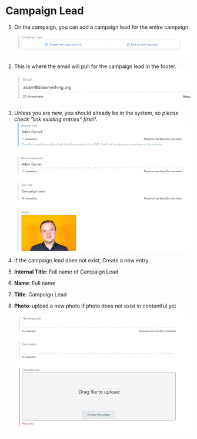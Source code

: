 # Campaign Lead

1.  On the campaign, you can add a campaign lead for the entire campaign. ![Campaign Lead Field](../../.gitbook/assets/campaign-lead-field.png)
2.  This is where the email will pull for the campaign lead in the footer. ![Campaign Lead Author Email Field](../../.gitbook/assets/author-email-field%20%281%29.png)
3.  Unless you are new, you should already be in the system, so _please check "link existing entries" first!!_. ![Campaign Lead Author Data](../../.gitbook/assets/author-data%20%281%29.png)
4.  If the campaign lead does not exist, Create a new entry.
5.  **Internal Title**: Full name of Campaign Lead
6.  **Name**: Full name
7.  **Title**: Campaign Lead
8.  **Photo**: upload a new photo if photo does not exist in contentful yet

    ![Campaign Lead Photo File Field](../../.gitbook/assets/photo-file-field.png)

